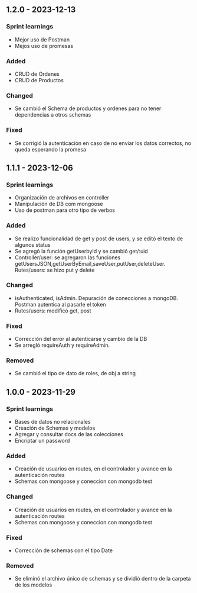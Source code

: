 ## 1.2.0 - 2023-12-13

### Sprint learnings

- Mejor uso de Postman
- Mejos uso de promesas

### Added

- CRUD de Ordenes
- CRUD de Productos

### Changed

- Se cambió el Schema de productos y ordenes para no tener dependencias a otros schemas

### Fixed

- Se corrigió la autenticación en caso de no enviar los datos correctos, no queda esperando la promesa


## 1.1.1 - 2023-12-06

### Sprint learnings

- Organización de archivos en controller
- Manipulación de DB com mongoose
- Uso de postman para otro tipo de verbos

### Added

- Se realizo funcionalidad de get y post de users, y se editó el texto de algunos status
- Se agregó la función getUserbyId y se cambió get/:uid
- Controller/user: se agregaron las funciones getUsersJSON,getUserByEmail,saveUser,putUser,deleteUser. Rutes/users: se hizo put y delete

### Changed

- isAuthenticated, isAdmin. Depuración de conecciones a mongoDB. Postman autentica al pasarle el token
- Rutes/users: modificó get, post

### Fixed

- Corrección del error al autenticarse y cambio de la DB
- Se arregló requireAuth y requireAdmin.

### Removed

- Se cambió el tipo de dato de roles, de obj a string


## 1.0.0 - 2023-11-29

### Sprint learnings

- Bases de datos no relacionales
- Creación de Schemas y modelos
- Agregar y consultar docs de las colecciones
- Encriptar un password

### Added

- Creación de usuarios en routes, en el controlador y avance en la autenticación routes
- Schemas con mongoose y coneccion con mongodb test

### Changed

- Creación de usuarios en routes, en el controlador y avance en la autenticación routes
- Schemas con mongoose y coneccion con mongodb test

### Fixed

- Corrección de schemas con el tipo Date

### Removed

- Se eliminó el archivo único de schemas y se dividió dentro de la carpeta de los modelos

